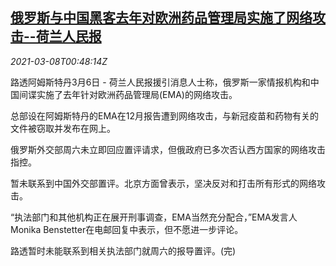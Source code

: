 <!--1615164956000-->
[俄罗斯与中国黑客去年对欧洲药品管理局实施了网络攻击--荷兰人民报](https://cn.reuters.com/article/china-russia-eu-hacking-report-0306-idCNKBS2B001T)
------

<div><i>2021-03-08T00:48:14Z</i></div><p>路透阿姆斯特丹3月6日 - 荷兰人民报援引消息人士称，俄罗斯一家情报机构和中国间谍实施了去年针对欧洲药品管理局(EMA)的网络攻击。</p><p>总部设在阿姆斯特丹的EMA在12月报告遭到网络攻击，与新冠疫苗和药物有关的文件被窃取并发布在网上。</p><p>俄罗斯外交部周六未立即回应置评请求，但俄政府已多次否认西方国家的网络攻击指控。</p><p>暂未联系到中国外交部置评。北京方面曾表示，坚决反对和打击所有形式的网络攻击。</p><p>“执法部门和其他机构正在展开刑事调查，EMA当然充分配合，”EMA发言人Monika Benstetter在电邮回复中表示，但不愿进一步评论。</p><p>路透暂时未能联系到相关执法部门就周六的报导置评。(完)</p>
